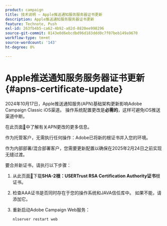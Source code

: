 ```yaml
---
product: campaign
title: 技术说明 — Apple推送通知服务服务器证书更新
description: Apple推送通知服务服务器证书更新
feature: Technote, Push
exl-id: 263fb4b5-ca62-4b92-a82d-8820ee998296
source-git-commit: 0143e0d6ebcdbd96d183ddd0c7f07beb149a9670
workflow-type: tm+mt
source-wordcount: '143'
ht-degree: 0%

---
```


# Apple推送通知服务服务器证书更新 {#apns-certificate-update}



2024年10月17日，Apple推送通知服务(APN)基础架构更新影响Adobe Campaign Classic iOS渠道。 操作系统配置更改是&#x200B;**必需的**，这样可避免iOS推送渠道中断。

在此页面[&#128279;](https://developer.apple.com/news/?id=09za8wzy)中了解有关APN更改的更多信息。

作为托管客户，无需执行任何操作：Adobe已将新的根证书并入您的环境。

作为内部部署/混合部署客户，您需要更新配置以确保在2025年2月24日之前实现无缝过渡&#x200B;**&#x200B;**。

要合并新证书，请执行以下步骤：

1. 从此页面[&#128279;](https://www.sectigo.com/knowledge-base/detail/Sectigo-Intermediate-Certificates/kA01N000000rfBO)下载&#x200B;**SHA-2根：USERTrust RSA Certification Authority证书**&#x200B;根证书。

1. 检查AAA证书是否同时存在于您的操作系统和JAVA信任库中。 如果不能，请添加它。

1. 重新启动Adobe Campaign Web服务：

   ```
   nlserver restart web
   ```
